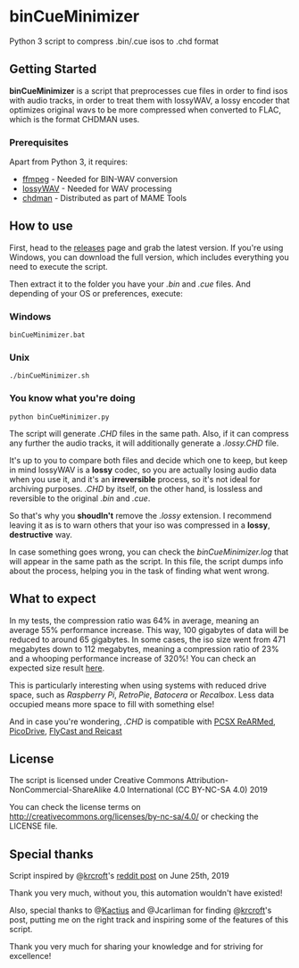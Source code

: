 # binCueMinimizer
Python 3 script to compress .bin/.cue isos to .chd format 

## Getting Started

**binCueMinimizer** is a script that preprocesses cue files in order 
to find isos with audio tracks, in order to treat them with lossyWAV,
a lossy encoder that optimizes original wavs to be more compressed
when converted to FLAC, which is the format CHDMAN uses.

### Prerequisites

Apart from Python 3, it requires:

* [ffmpeg](https://ffmpeg.org/) - Needed for BIN-WAV conversion
* [lossyWAV](https://wiki.hydrogenaud.io/index.php?title=LossyWAV) - Needed for WAV processing
* [chdman](https://www.mamedev.org/) - Distributed as part of MAME Tools

## How to use

First, head to the [releases](https://github.com/granmacco/binCueMinimizer/releases/) page and grab the latest version. 
If you're using Windows, you can download the full version, which includes everything you need to execute the script.

Then extract it to the folder you have your *.bin* and *.cue* files. And depending of your OS or preferences, execute:

### Windows
```
binCueMinimizer.bat
```

### Unix
```
./binCueMinimizer.sh
```

### You know what you're doing
```
python binCueMinimizer.py
```

The script will generate *.CHD* files in the same path. Also, if it can
compress any further the audio tracks, it will additionally generate a *.lossy.CHD* file.

It's up to you to compare both files and decide which one to keep, but keep 
in mind lossyWAV is a **lossy** codec, so you are actually losing audio data when you 
use it, and it's an **irreversible** process, so it's not ideal for archiving purposes. 
*.CHD* by itself, on the other hand, is lossless and reversible to the original *.bin* and *.cue*. 

So that's why you **shoudln't** remove the *.lossy* extension. I recommend leaving 
it as is to warn others that your iso was compressed in a **lossy**, **destructive** way.

In case something goes wrong, you can check the *binCueMinimizer.log* that
will appear in the same path as the script. In this file, the script dumps
info about the process, helping you in the task of finding what went wrong.

## What to expect

In my tests, the compression ratio was 64% in average, meaning an average 55% performance
increase. This way, 100 gigabytes of data will be reduced to around 65 gigabytes.
In some cases, the iso size went from 471 megabytes down to 112 megabytes, 
meaning a compression ratio of 23% and a whooping performance increase of 320%! 
You can check an expected size result [here](https://pastebin.com/9u37am8N).

This is particularly interesting when using systems with reduced drive space, such as
*Raspberry Pi*, *RetroPie*, *Batocera* or *Recalbox*. Less data occupied means more space to
fill with something else!

And in case you're wondering, *.CHD* is compatible with [PCSX ReARMed](https://docs.libretro.com/library/pcsx_rearmed/), [PicoDrive](https://docs.libretro.com/library/picodrive/), [FlyCast and Reicast](https://docs.libretro.com/library/flycast/)

## License

The script is licensed under 
Creative Commons Attribution-NonCommercial-ShareAlike 4.0 International (CC BY-NC-SA 4.0) 2019

You can check the license terms on http://creativecommons.org/licenses/by-nc-sa/4.0/ 
or checking the LICENSE file.

## Special thanks

Script inspired by @[krcroft](https://github.com/krcroft)'s [reddit post](https://www.reddit.com/r/RetroPie/comments/c50djy/chd_compression_summary_for_psx/) on June 25th, 2019

Thank you very much, without you, this automation wouldn't have existed!

Also, special thanks to @[Kactius](https://github.com/kactius) and @Jcarliman for finding @[krcroft](https://github.com/krcroft)'s post, putting me on the right track and inspiring some of the features of this script.

Thank you very much for sharing your knowledge and for striving for excellence!